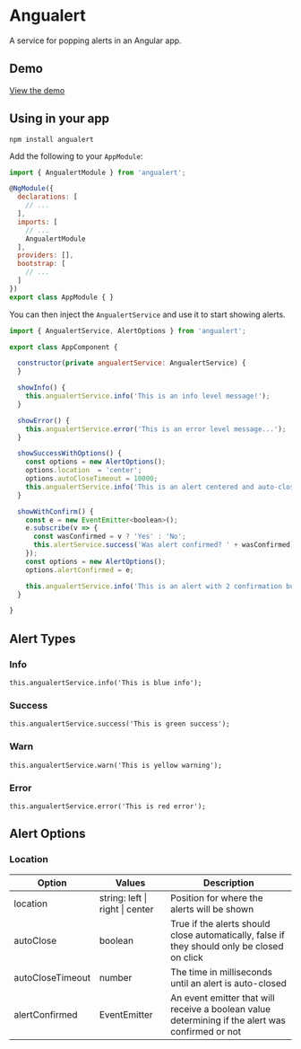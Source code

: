 # Angualert

A service for popping alerts in an Angular app.

## Demo

[View the demo](https://angualert.edwardmcnealy.com/)

## Using in your app

`npm install angualert`

Add the following to your `AppModule`:

```js
import { AngualertModule } from 'angualert';

@NgModule({
  declarations: [
    // ...
  ],
  imports: [
    // ...
    AngualertModule
  ],
  providers: [],
  bootstrap: [
    // ...
  ]
})
export class AppModule { }
```

You can then inject the `AngualertService` and use it to start showing alerts.

```js
import { AngualertService, AlertOptions } from 'angualert';

export class AppComponent {

  constructor(private angualertService: AngualertService) {
  }

  showInfo() {
    this.angualertService.info('This is an info level message!');
  }

  showError() {
    this.angualertService.error('This is an error level message...');
  }

  showSuccessWithOptions() {
    const options = new AlertOptions();
    options.location  = 'center';
    options.autoCloseTimeout = 10000;
    this.angualertService.info('This is an alert centered and auto-closing in 10 seconds!', options);
  }

  showWithConfirm() {
    const e = new EventEmitter<boolean>();
    e.subscribe(v => {
      const wasConfirmed = v ? 'Yes' : 'No';
      this.alertService.success('Was alert confirmed? ' + wasConfirmed);
    });
    const options = new AlertOptions();
    options.alertConfirmed = e;

    this.angualertService.info('This is an alert with 2 confirmation buttons!', options);
  }

}
```

## Alert Types

### Info
`this.angualertService.info('This is blue info');`

### Success
`this.angualertService.success('This is green success');`

### Warn
`this.angualertService.warn('This is yellow warning');`

### Error
`this.angualertService.error('This is red error');`

## Alert Options

### Location
| Option | Values | Description |
| ------ | ------ | ----------- |
| location | string: left \| right \| center | Position for where the alerts will be shown |
| autoClose | boolean | True if the alerts should close automatically, false if they should only be closed on click |
| autoCloseTimeout | number | The time in milliseconds until an alert is auto-closed |
| alertConfirmed | EventEmitter<boolean> | An event emitter that will receive a boolean value determining if the alert was confirmed or not |
